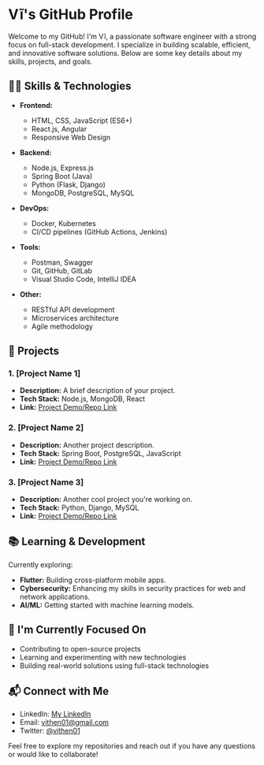 # Vĩ's GitHub Profile

Welcome to my GitHub! I'm Vĩ, a passionate software engineer with a strong focus on full-stack development. I specialize in building scalable, efficient, and innovative software solutions. Below are some key details about my skills, projects, and goals.

## 👨‍💻 Skills & Technologies

- **Frontend:**
  - HTML, CSS, JavaScript (ES6+)
  - React.js, Angular
  - Responsive Web Design

- **Backend:**
  - Node.js, Express.js
  - Spring Boot (Java)
  - Python (Flask, Django)
  - MongoDB, PostgreSQL, MySQL

- **DevOps:**
  - Docker, Kubernetes
  - CI/CD pipelines (GitHub Actions, Jenkins)

- **Tools:**
  - Postman, Swagger
  - Git, GitHub, GitLab
  - Visual Studio Code, IntelliJ IDEA

- **Other:**
  - RESTful API development
  - Microservices architecture
  - Agile methodology

## 🚀 Projects

### 1. **[Project Name 1]**
   - **Description:** A brief description of your project.
   - **Tech Stack:** Node.js, MongoDB, React
   - **Link:** [Project Demo/Repo Link](#)

### 2. **[Project Name 2]**
   - **Description:** Another project description.
   - **Tech Stack:** Spring Boot, PostgreSQL, JavaScript
   - **Link:** [Project Demo/Repo Link](#)

### 3. **[Project Name 3]**
   - **Description:** Another cool project you're working on.
   - **Tech Stack:** Python, Django, MySQL
   - **Link:** [Project Demo/Repo Link](#)

## 📚 Learning & Development

Currently exploring:
- **Flutter:** Building cross-platform mobile apps.
- **Cybersecurity:** Enhancing my skills in security practices for web and network applications.
- **AI/ML:** Getting started with machine learning models.

## 🌱 I'm Currently Focused On

- Contributing to open-source projects
- Learning and experimenting with new technologies
- Building real-world solutions using full-stack technologies

## 📬 Connect with Me

- LinkedIn: [My LinkedIn](#)
- Email: [vithen01@gmail.com](mailto:vithen01@gmail.com)
- Twitter: [@vithen01](https://twitter.com/vithen01)

Feel free to explore my repositories and reach out if you have any questions or would like to collaborate!
